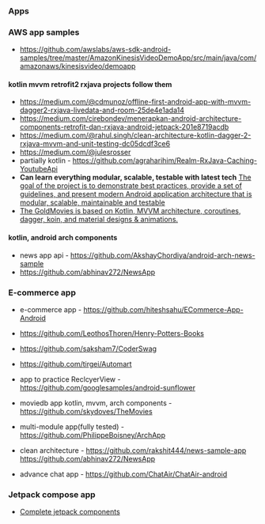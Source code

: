 ### Apps

### AWS app samples

* https://github.com/awslabs/aws-sdk-android-samples/tree/master/AmazonKinesisVideoDemoApp/src/main/java/com/amazonaws/kinesisvideo/demoapp

#### kotlin mvvm retrofit2 rxjava projects follow them 

* https://medium.com/@cdmunoz/offline-first-android-app-with-mvvm-dagger2-rxjava-livedata-and-room-25de4e1ada14
* https://medium.com/cirebondev/menerapkan-android-architecture-components-retrofit-dan-rxjava-android-jetpack-201e8719acdb
* https://medium.com/@rahul.singh/clean-architecture-kotlin-dagger-2-rxjava-mvvm-and-unit-testing-dc05dcdf3ce6
* https://medium.com/@julesrosser
* partially kotlin - https://github.com/agraharihim/Realm-RxJava-Caching-YoutubeApi
* **Can learn everything modular, scalable, testable with latest tech** [The goal of the project is to demonstrate best practices, provide a set of guidelines, and present modern Android application architecture that is modular, scalable, maintainable and testable](https://github.com/VMadalin/kotlin-sample-app#architecture)
* [The GoldMovies is based on Kotlin, MVVM architecture, coroutines, dagger, koin, and material designs & animations.](https://github.com/skydoves/GoldMovies)

#### kotlin, android arch components
* news app api - https://github.com/AkshayChordiya/android-arch-news-sample
* https://github.com/abhinav272/NewsApp

### E-commerce app
* e-commerce app - https://github.com/hiteshsahu/ECommerce-App-Android
* https://github.com/LeothosThoren/Henry-Potters-Books
* https://github.com/saksham7/CoderSwag
* https://github.com/tirgei/Automart


* app to practice ReclcyerView - https://github.com/googlesamples/android-sunflower
* moviedb app kotlin, mvvm, arch components - https://github.com/skydoves/TheMovies
* multi-module app(fully tested) - https://github.com/PhilippeBoisney/ArchApp
* clean architecture - https://github.com/rakshit444/news-sample-app
https://github.com/abhinav272/NewsApp

* advance chat app - https://github.com/ChatAir/ChatAir-android

### Jetpack compose app

* [Complete jetpack components](https://github.com/android/sunflower)

 
